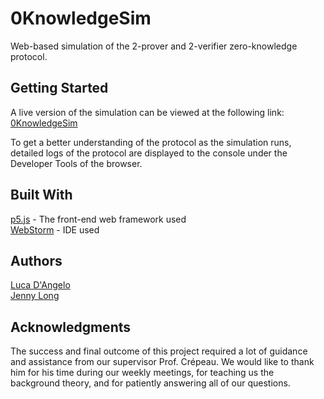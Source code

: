 # 0KnowledgeSim

Web-based simulation of the 2-prover and 2-verifier zero-knowledge protocol.

## Getting Started

A live version of the simulation can be viewed at the following link: [0KnowledgeSim](https://lucagdangelo.github.io./0KnowledgeSim)

To get a better understanding of the protocol as the simulation runs,  detailed logs of the protocol are displayed to the console under the Developer Tools of the browser.

## Built With

[p5.js](https://p5js.org/) - The front-end web framework used\
[WebStorm](https://www.jetbrains.com/webstorm/) - IDE used

## Authors

[Luca D'Angelo](https://github.com/lucagdangelo)\
[Jenny Long](https://github.com/jenny-xly-long)

## Acknowledgments

The success and final outcome of this project required a lot of guidance and assistance from our supervisor Prof. Crépeau. We would like to thank him for his time during our weekly meetings, for teaching us the background theory, and for patiently answering all of our questions. 
